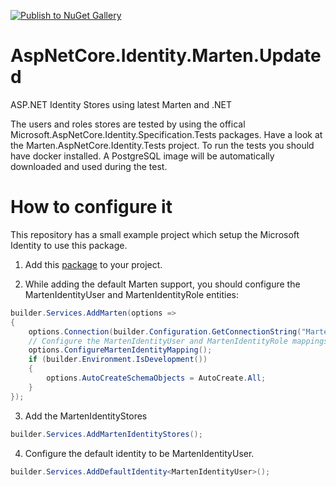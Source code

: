 [![Publish to NuGet Gallery](https://github.com/OlegGavrilov/AspNetCore.Identity.Marten.Updated/actions/workflows/build_test_deploy.yml/badge.svg?branch=main)](https://github.com/OlegGavrilov/AspNetCore.Identity.Marten.Updated/actions/workflows/build_test_deploy.yml)

# AspNetCore.Identity.Marten.Updated
ASP.NET Identity Stores using latest Marten and .NET

The users and roles stores are tested by using the offical Microsoft.AspNetCore.Identity.Specification.Tests packages. Have a look at the Marten.AspNetCore.Identity.Tests project. 
To run the tests you should have docker installed. A PostgreSQL image will be automatically downloaded and used during the test. 

 
# How to configure it

This repository has a small example project which setup the Microsoft Identity to use this package.


1. Add this [package](https://www.nuget.org/packages/Marten.AspNetCore.Identity/) to your project.

2. While adding the default Marten support, you should configure the MartenIdentityUser and MartenIdentityRole entities:
```c#
builder.Services.AddMarten(options =>
{
    options.Connection(builder.Configuration.GetConnectionString("Marten"));
    // Configure the MartenIdentityUser and MartenIdentityRole mappings
    options.ConfigureMartenIdentityMapping();
    if (builder.Environment.IsDevelopment())
    {
        options.AutoCreateSchemaObjects = AutoCreate.All;
    }
});
```

3. Add the MartenIdentityStores
```c#
builder.Services.AddMartenIdentityStores();
```

4. Configure the default identity to be MartenIdentityUser.
```c#
builder.Services.AddDefaultIdentity<MartenIdentityUser>();
```
